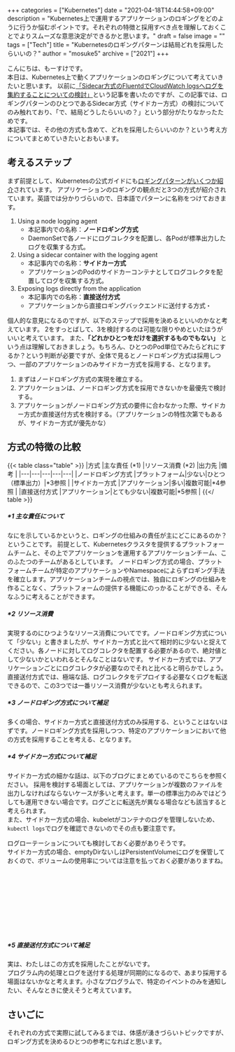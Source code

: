 +++
categories = ["Kubernetes"]
date = "2021-04-18T14:44:58+09:00"
description = "Kubernetes上で運用するアプリケーションのロギングをどのように行うか悩むポイントです。それぞれの特徴と採用すべき点を理解しておくことでよりスムーズな意思決定ができるかと思います。"
draft = false
image = ""
tags = ["Tech"]
title = "Kubernetesのロギングパターンは結局どれを採用したらいいの？"
author = "mosuke5"
archive = ["2021"]
+++

こんにちは、もーすけです。  
本日は、Kubernetes上で動くアプリケーションのロギングについて考えていきたいと思います。
以前に[「Sidecar方式のFluentdでCloudWatch logsへログを集約することについての検討」](/entry/2019/07/12/sidecar-fluentd-to-cloudwatchlogs/)という記事を書いたのですが、この記事では、ロギングパターンのひとつであるSidecar方式（サイドカー方式）の検討についてのみ触れており、「で、結局どうしたらいいの？」という部分がたりなかったためです。  
本記事では、その他の方式も含めて、どれを採用したらいいのか？という考え方についてまとめていきたいとおもいます。
<!--more-->

## 考えるステップ
まず前提として、Kubernetesの公式ガイドにも[ロギングパターンがいくつか紹介](https://kubernetes.io/docs/concepts/cluster-administration/logging/)されています。
アプリケーションのロギングの観点だと3つの方式が紹介されています。英語では分かりづらいので、日本語でパターンに名称をつけておきます。

1. Using a node logging agent
    - 本記事内での名称：**ノードロギング方式**
    - DaemonSetで各ノードにログコレクタを配置し、各Podが標準出力したログを収集する方式。
2. Using a sidecar container with the logging agent
    - 本記事内での名称：**サイドカー方式**
    - アプリケーションのPodのサイドカーコンテナとしてログコレクタを配置してログを収集する方式。
3. Exposing logs directly from the application
    - 本記事内での名称：**直接送付方式**
    - アプリケーションから直接ロギングバックエンドに送付する方式・

個人的な意見になるのですが、以下のステップで採用を決めるといいのかなと考えています。
2をすっとばして、3を検討するのは可能な限りやめといたほうがいいと考えています。
また、**「どれかひとつをだけを選択するものでもない」** という点は理解しておきましょう。もちろん、ひとつのPod単位でみたらどれにするか？という判断が必要ですが、全体で見るとノードロギング方式は採用しつつ、一部のアプリケーションのみサイドカー方式を採用する、となります。

1. まずはノードロギング方式の実現を確立する。
2. アプリケーションは、ノードロギング方式を採用できないかを最優先で検討する。
3. アプリケーションがノードロギング方式の要件に合わなかった際、サイドカー方式か直接送付方式を検討する。（アプリケーションの特性次第でもあるが、サイドカー方式が優先かな）

## 方式の特徴の比較

{{< table class="table" >}}
|方式  |主な責任 (*1)  |リソース消費 (*2)  |出力先  |備考 |
|---|---|---|---|---|
|ノードロギング方式  |プラットフォーム|少ない|ひとつ（標準出力）|*3参照  |
|サイドカー方式  |アプリケーション|多い|複数可能|*4参照  |
|直接送付方式  |アプリケーション|とても少ない|複数可能|*5参照  |
{{</ table >}}

##### *1 主な責任について
なにを示しているかというと、ロギングの仕組みの責任が主にどこにあるのか？ということです。
前提として、Kubernetesクラスタを提供するプラットフォームチームと、その上でアプリケーションを運用するアプリケーションチーム、このふたつのチームがあるとしています。
ノードロギング方式の場合、プラットフォームチームが特定のアプリケーションやNamespaceによらずロギング手法を確立します。アプリケーションチームの視点では、独自にロギングの仕組みを作ることなく、プラットフォームの提供する機能にのっかることができる、そんなふうに考えることができます。

##### *2 リソース消費
実現するのにひつようなリソース消費についてです。ノードロギング方式について「少ない」と書きましたが、サイドカー方式と比べて相対的に少ないと捉えてください。各ノードに対してログコレクタを配置する必要があるので、絶対値として少ないかといわれるとそんなことはないです。
サイドカー方式では、アプリケーションごとにログコレクタが必要なのでそれと比べると明らかでしょう。
直接送付方式では、極端な話、ログコレクタをデプロイする必要なくログを転送できるので、この3つでは一番リソース消費が少ないとも考えられます。

##### *3 ノードロギング方式について補足
多くの場合、サイドカー方式と直接送付方式のみ採用する、ということはないはずです。ノードロギング方式を採用しつつ、特定のアプリケーションにおいて他の方式を採用することを考える、となります。

##### *4 サイドカー方式について補足
サイドカー方式の細かな話は、以下のブログにまとめているのでこちらを参照ください。
採用を検討する場面としては、アプリケーションが複数のファイルを出力しなければならないケースが多いと考えます。単一の標準出力のみではどうしても運用できない場合です。ログごとに転送先が異なる場合なども該当すると考えられます。  
また、サイドカー方式の場合、kubeletがコンテナのログを管理しないため、`kubectl logs`でログを確認できないのでその点も要注意です。  

ログローテーションについても検討しておく必要がありそうです。  
サイドカー方式の場合、emptyDirないしはPersistentVolumeにログを保管しておくので、ボリュームの使用率については注意を払っておく必要がありますね。

<div class="iframely-embed"><div class="iframely-responsive" style="height: 140px; padding-bottom: 0;"><a href="https://blog.mosuke.tech/entry/2019/07/12/sidecar-fluentd-to-cloudwatchlogs/" data-iframely-url="//cdn.iframe.ly/0OoUJRq"></a></div></div><script async src="//cdn.iframe.ly/embed.js" charset="utf-8"></script>

##### *5 直接送付方式について補足
実は、わたしはこの方式を採用したことがないです。  
プログラム内の処理とログを送付する処理が同期的になるので、あまり採用する場面はないかなと考えます。小さなプログラムで、特定のイベントのみを通知したい、そんなときに使えそうと考えています。

## さいごに
それぞれの方式で実際に試してみるまでは、体感が湧きづらいトピックですが、ロギング方式を決めるひとつの参考になればと思います。